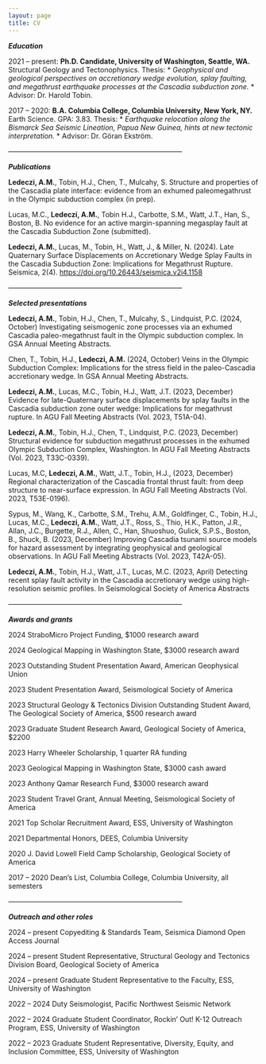 ```yaml
---
layout: page
title: CV
---
```



***Education***

2021 – present: **Ph.D. Candidate, University of Washington, Seattle, WA.** Structural Geology and Tectonophysics. Thesis: * *Geophysical and geological perspectives on accretionary wedge evolution, splay faulting, and megathrust earthquake processes at the Cascadia subduction zone.* * Advisor: Dr. Harold Tobin.

2017 – 2020: **B.A. Columbia College, Columbia University, New York, NY.** Earth Science. GPA: 3.83. Thesis: * *Earthquake relocation along the Bismarck Sea Seismic Lineation, Papua New Guinea, hints at new tectonic interpretation.* * Advisor: Dr. Göran Ekström. 

—————————————————————————

***Publications***

**Ledeczi, A.M.**, Tobin, H.J., Chen, T., Mulcahy, S. Structure and properties of the Cascadia plate interface: evidence from an exhumed paleomegathrust in the Olympic subduction complex (in prep). 

Lucas, M.C., **Ledeczi, A.M.**, Tobin H.J., Carbotte, S.M., Watt, J.T., Han, S., Boston, B. No evidence for an active margin-spanning megasplay fault at the Cascadia Subduction Zone (submitted). 

**Ledeczi, A.M.**, Lucas, M., Tobin, H., Watt, J., & Miller, N. (2024). Late Quaternary Surface Displacements on Accretionary Wedge Splay Faults in the Cascadia Subduction Zone: Implications for Megathrust Rupture. Seismica, 2(4). https://doi.org/10.26443/seismica.v2i4.1158

—————————————————————————

***Selected presentations***

**Ledeczi, A.M.**, Tobin, H.J., Chen, T., Mulcahy, S., Lindquist, P.C. (2024, October) Investigating seismogenic zone processes via an exhumed Cascadia paleo-megathrust fault in the Olympic subduction complex. In GSA Annual Meeting Abstracts. 

Chen, T., Tobin, H.J., **Ledeczi, A.M.** (2024, October) Veins in the Olympic Subduction Complex: Implications for the stress field in the paleo-Cascadia accretionary wedge. In GSA Annual Meeting Abstracts.

**Ledeczi, A.M.**, Lucas, M.C., Tobin, H.J., Watt, J.T. (2023, December) Evidence for late-Quaternary surface displacements by splay faults in the Cascadia subduction zone outer wedge: Implications for megathrust rupture. In AGU Fall Meeting Abstracts (Vol. 2023, T51A-04).

**Ledeczi, A.M.**, Tobin, H.J., Chen, T., Lindquist, P.C. (2023, December) Structural evidence for subduction megathrust processes in the exhumed Olympic Subduction Complex, Washington. In AGU Fall Meeting Abstracts (Vol. 2023, T33C-0339).

Lucas, M.C, **Ledeczi, A.M.**, Watt, J.T., Tobin, H.J., (2023, December) Regional characterization of the Cascadia frontal thrust fault: from deep structure to near-surface expression. In AGU Fall Meeting Abstracts (Vol. 2023, T53E-0196). 

Sypus, M., Wang, K., Carbotte, S.M., Trehu, A.M., Goldfinger, C., Tobin, H.J., Lucas, M.C., **Ledeczi, A.M.**, Watt, J.T., Ross, S., Thio, H.K., Patton, J.R., Allan, J.C., Burgette, R.J., Allen, C., Han, Shuoshuo, Gulick, S.P.S., Boston, B., Shuck, B. (2023, December) Improving Cascadia tsunami source models for hazard assessment by integrating geophysical and geological observations. In AGU Fall Meeting Abstracts (Vol. 2023, T42A-05).

**Ledeczi, A.M.**, Tobin, H.J., Watt, J.T., Lucas, M.C. (2023, April) Detecting recent splay fault activity in the Cascadia accretionary wedge using high-resolution seismic profiles. In Seismological Society of America Abstracts

—————————————————————————

***Awards and grants***

2024    StraboMicro Project Funding, $1000 research award

2024    Geological Mapping in Washington State, $3000 research award 

2023	  Outstanding Student Presentation Award, American Geophysical Union

2023	  Student Presentation Award, Seismological Society of America

2023	  Structural Geology & Tectonics Division Outstanding Student Award, The Geological Society of America, $500 research award

2023	  Graduate Student Research Award, Geological Society of America, $2200 

2023	  Harry Wheeler Scholarship, 1 quarter RA funding

2023	  Geological Mapping in Washington State, $3000 cash award 

2023	  Anthony Qamar Research Fund, $3000 research award

2023	  Student Travel Grant, Annual Meeting, Seismological Society of America

2021 	  Top Scholar Recruitment Award, ESS, University of Washington

2021	  Departmental Honors, DEES, Columbia University

2020 	  J. David Lowell Field Camp Scholarship, Geological Society of America

2017 – 2020    Dean’s List, Columbia College, Columbia University, all semesters

—————————————————————————

***Outreach and other roles***

2024 – present    Copyediting & Standards Team, Seismica Diamond Open Access Journal

2024 – present    Student Representative, Structural Geology and Tectonics Division Board, Geological Society of America

2024 – present    Graduate Student Representative to the Faculty, ESS, University of Washington

2022 – 2024    Duty Seismologist, Pacific Northwest Seismic Network 

2022 – 2024    Graduate Student Coordinator, Rockin’ Out! K-12 Outreach Program, ESS, University of Washington

2022 – 2023    Graduate Student Representative, Diversity, Equity, and Inclusion Committee, ESS, University of Washington




